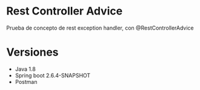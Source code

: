 # Rest Controller Advice

Prueba de concepto de rest exception handler, con @RestControllerAdvice

# Versiones

* Java 1.8
* Spring boot 2.6.4-SNAPSHOT
* Postman
